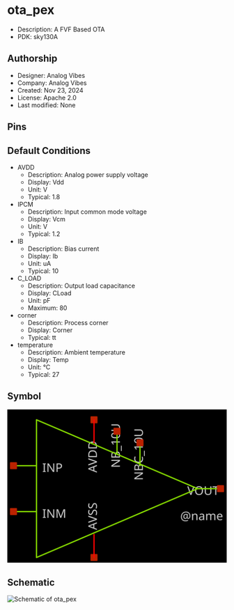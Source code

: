 # ota_pex

- Description: A FVF Based OTA
- PDK: sky130A

## Authorship

- Designer: Analog Vibes
- Company: Analog Vibes
- Created: Nov 23, 2024
- License: Apache 2.0
- Last modified: None

## Pins


## Default Conditions

- AVDD
  + Description: Analog power supply voltage
  + Display: Vdd
  + Unit: V
  + Typical: 1.8
- IPCM
  + Description: Input common mode voltage
  + Display: Vcm
  + Unit: V
  + Typical: 1.2
- IB
  + Description: Bias current
  + Display: Ib
  + Unit: uA
  + Typical: 10
- C_LOAD
  + Description: Output load capacitance
  + Display: CLoad
  + Unit: pF
  + Maximum: 80
- corner
  + Description: Process corner
  + Display: Corner
  + Typical: tt
- temperature
  + Description: Ambient temperature
  + Display: Temp
  + Unit: °C
  + Typical: 27

## Symbol

![Symbol of ota_pex](ota_pex_symbol.svg)

## Schematic

![Schematic of ota_pex](ota_pex_schematic.svg)
